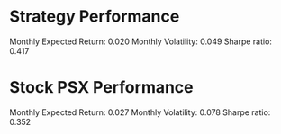 # Strategy Performance
Monthly Expected Return: 0.020
Monthly Volatility: 0.049
Sharpe ratio: 0.417
# Stock PSX Performance
Monthly Expected Return: 0.027
Monthly Volatility: 0.078
Sharpe ratio: 0.352
